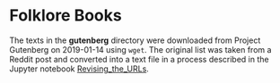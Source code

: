 # Folklore Books

The texts in the **gutenberg** directory were downloaded from Project Gutenberg on 2019-01-14 using `wget`. The original list was taken from a Reddit post and converted into a text file in a process described in the Jupyter notebook [Revising_the_URLs].

[revising_the_urls]: https://github.com/johnlaudun/texts/blob/master/folklore_books/Revising_the_URLs.ipynb
